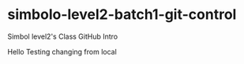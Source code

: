 # simbolo-level2-batch1-git-control
Simbol level2's Class GitHub Intro

Hello Testing 
changing from local
